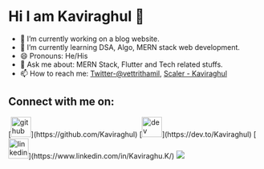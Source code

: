 <h1>Hi I am Kaviraghul 👋</h1>


- 🔭 I’m currently working on a blog website.
- 🌱 I’m currently learning DSA, Algo, MERN stack web development.
- 😄 Pronouns: He/His
- 💬 Ask me about: MERN Stack, Flutter and Tech related stuffs.
- 📫 How to reach me: [Twitter-@vettrithamil](https://twitter.com/vettrithamil), [Scaler - Kaviraghul](https://www.scaler.com/academy/profile/7d0b40273c60/)
<!-- - ⚡ Fun fact: I am  -->

<h2>Connect with me on:</h2>
[<img src='https://cdn.jsdelivr.net/npm/simple-icons@3.0.1/icons/github.svg' alt='github' height='40'>](https://github.com/Kaviraghul)  [<img src='https://cdn.jsdelivr.net/npm/simple-icons@3.0.1/icons/dev-dot-to.svg' alt='dev' height='40'>](https://dev.to/Kaviraghul)  [<img src='https://cdn.jsdelivr.net/npm/simple-icons@3.0.1/icons/linkedin.svg' alt='linkedin' height='40'>](https://www.linkedin.com/in/Kaviraghu.K/)  
<img src = "https://github-readme-stats.vercel.app/api?username=Kaviraghul&&show_icons=true&title_color=ffffff&icon_color=bb2acf&text_color=daf7dc&bg_color=191919">










<!-- - 🤔 I’m looking for help with ... -->
<!-- - 👯 I’m looking to collaborate on ...
 -->
